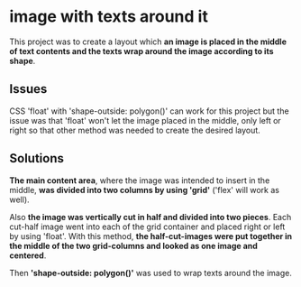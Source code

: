 # image with texts around it

This project was to create a layout which **an image is placed in the middle of text contents and the texts wrap around the image according to its shape**.

## Issues
CSS 'float' with 'shape-outside: polygon()' can work for this project but the issue was that 'float' won't let the image placed in the middle, only left or right so that other method was needed to create the desired layout.

## Solutions
**The main content area**, where the image was intended to insert in the middle, **was divided into two columns by using 'grid'** ('flex' will work as well).

 Also **the image was vertically cut in half and divided into two pieces**. Each cut-half image went into each of the grid container and placed right or left by using 'float'.  With this method, **the half-cut-images were put together in the middle of the two grid-columns and looked as one image and centered**.

 Then **'shape-outside: polygon()'** was used to wrap texts around the image. 

 



